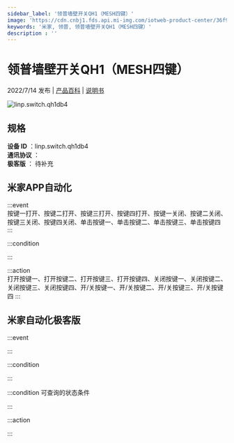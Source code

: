 ```yaml
---
sidebar_label: '领普墙壁开关QH1（MESH四键）'
image: 'https://cdn.cnbj1.fds.api.mi-img.com/iotweb-product-center/36f9223905de8353dc7d9d8ec252d4d3_1657189851400.png?GalaxyAccessKeyId=AKVGLQWBOVIRQ3XLEW&Expires=9223372036854775807&Signature=SAPu+pIwHBmVqkpf0iNxYLB4m8k='
keywords: '米家, 领普, 领普墙壁开关QH1（MESH四键）'
description : ''
---
```

# 领普墙壁开关QH1（MESH四键）

2022/7/14 发布 | [产品百科](https://home.mi.com/webapp/content/baike/product/index.html?model=linp.switch.qh1db4/) | [说明书](https://home.mi.com/views/introduction.html?model=linp.switch.qh1db4&region=cn)

![linp.switch.qh1db4](https://cdn.cnbj1.fds.api.mi-img.com/iotweb-product-center/36f9223905de8353dc7d9d8ec252d4d3_1657189851400.png?GalaxyAccessKeyId=AKVGLQWBOVIRQ3XLEW&Expires=9223372036854775807&Signature=SAPu+pIwHBmVqkpf0iNxYLB4m8k=)

## 规格  
> 
**设备 ID** ：linp.switch.qh1db4  
**通讯协议** ：  
**极客版**  ： 待补充 


## 米家APP自动化  

:::event  
按键一打开、按键二打开、按键三打开、按键四打开、按键一关闭、按键二关闭、按键三关闭、按键四关闭、单击按键一、单击按键二、单击按键三、单击按键四
:::

:::condition  

:::

:::action   
打开按键一、打开按键二、打开按键三、打开按键四、关闭按键一、关闭按键二、关闭按键三、关闭按键四、开/关按键一、开/关按键二、开/关按键三、开/关按键四
:::

## 米家自动化极客版  

:::event  

:::

:::condition  

:::

:::condition 可查询的状态条件  

:::

:::action  

:::

        
